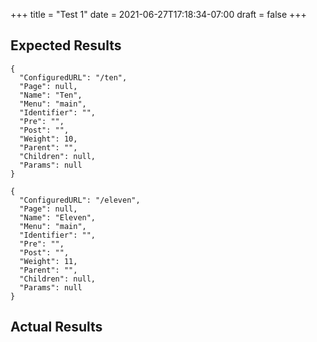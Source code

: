 +++
title = "Test 1"
date = 2021-06-27T17:18:34-07:00
draft = false
+++

## Expected Results

```text
{
  "ConfiguredURL": "/ten",
  "Page": null,
  "Name": "Ten",
  "Menu": "main",
  "Identifier": "",
  "Pre": "",
  "Post": "",
  "Weight": 10,
  "Parent": "",
  "Children": null,
  "Params": null
}

{
  "ConfiguredURL": "/eleven",
  "Page": null,
  "Name": "Eleven",
  "Menu": "main",
  "Identifier": "",
  "Pre": "",
  "Post": "",
  "Weight": 11,
  "Parent": "",
  "Children": null,
  "Params": null
}
```

## Actual Results
